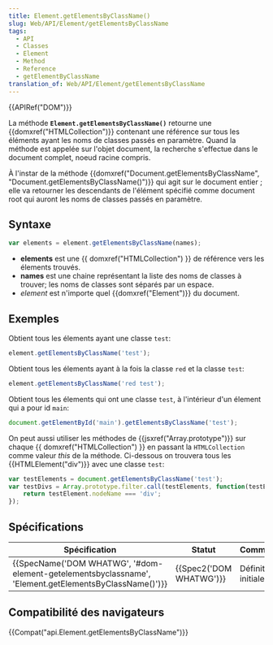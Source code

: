 ```yaml
---
title: Element.getElementsByClassName()
slug: Web/API/Element/getElementsByClassName
tags:
  - API
  - Classes
  - Element
  - Method
  - Reference
  - getElementByClassName
translation_of: Web/API/Element/getElementsByClassName
---
```

{{APIRef("DOM")}}

La méthode **`Element.getElementsByClassName()`** retourne une {{domxref("HTMLCollection")}} contenant une référence sur tous les éléments ayant les noms de classes passés en paramètre. Quand la méthode est appelée sur l'objet document, la recherche s'effectue dans le document complet, noeud racine compris.

À l'instar de la méthode {{domxref("Document.getElementsByClassName", "Document.getElementsByClassName()")}} qui agit sur le document entier&nbsp;; elle va retourner les descendants de l'élément spécifié comme document root qui auront les noms de classes passés en paramètre.

## Syntaxe

```js
var elements = element.getElementsByClassName(names);
```

- **elements** est une {{ domxref("HTMLCollection") }} de référence vers les élements trouvés.
- **names** est une chaine représentant la liste des noms de classes à trouver; les noms de classes sont séparés par un espace.
- *element* est n'importe quel {{domxref("Element")}} du document.

## Exemples

Obtient tous les élements ayant une classe `test`:

```js
element.getElementsByClassName('test');
```

Obtient tous les élements ayant à la fois la classe `red` et la classe `test`:

```js
element.getElementsByClassName('red test');
```

Obtient tous les élements qui ont une classe `test`, à l'intérieur d'un élement qui a pour id `main`:

```js
document.getElementById('main').getElementsByClassName('test');
```

On peut aussi utiliser les méthodes de {{jsxref("Array.prototype")}} sur chaque {{ domxref("HTMLCollection") }} en passant la `HTMLCollection` comme valeur *this* de la méthode. Ci-dessous on trouvera tous les {{HTMLElement("div")}} avec une classe `test`:

```js
var testElements = document.getElementsByClassName('test');
var testDivs = Array.prototype.filter.call(testElements, function(testElement){
    return testElement.nodeName === 'div';
});
```

## Spécifications

| Spécification                                                                                                                            | Statut                           | Commentaire         |
| ---------------------------------------------------------------------------------------------------------------------------------------- | -------------------------------- | ------------------- |
| {{SpecName('DOM WHATWG', '#dom-element-getelementsbyclassname', 'Element.getElementsByClassName()')}} | {{Spec2('DOM WHATWG')}} | Définition initiale |

## Compatibilité des navigateurs

{{Compat("api.Element.getElementsByClassName")}}
